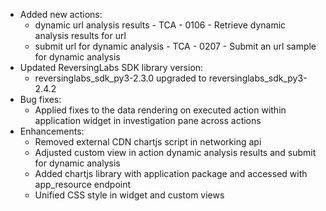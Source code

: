 * Added new actions:
    * dynamic url analysis results - TCA - 0106 - Retrieve dynamic analysis results for url
    * submit url for dynamic analysis - TCA - 0207 - Submit an url sample for dynamic analysis 
* Updated ReversingLabs SDK library version:
    * reversinglabs_sdk_py3-2.3.0 upgraded to reversinglabs_sdk_py3-2.4.2
* Bug fixes:
    * Applied fixes to the data rendering on executed action within application widget in investigation pane across actions
* Enhancements:
    * Removed external CDN chartjs script in networking api
    * Adjusted custom view in action dynamic analysis results and submit for dynamic analysis
    * Added chartjs library with application package and accessed with app_resource endpoint
    * Unified CSS style in widget and custom views
